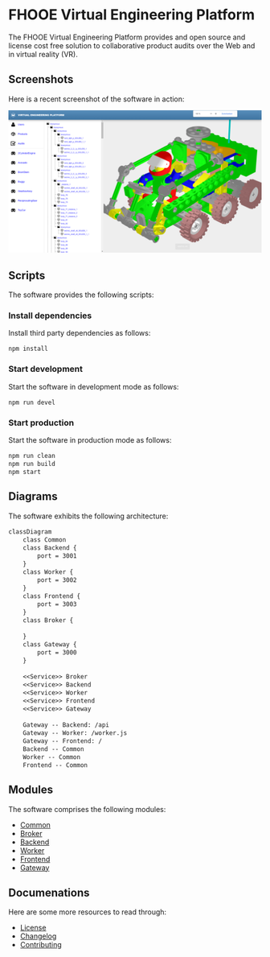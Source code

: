 # FHOOE Virtual Engineering Platform

The FHOOE Virtual Engineering Platform provides and open source and license cost free solution to collaborative product audits over the Web and in virtual reality (VR).

## Screenshots

Here is a recent screenshot of the software in action:

![Screenshot](screenshot.png)

## Scripts

The software provides the following scripts:

### Install dependencies

Install third party dependencies as follows:

```
npm install
```

### Start development

Start the software in development mode as follows:

```
npm run devel
```

### Start production

Start the software in production mode as follows:

```
npm run clean
npm run build
npm start
```

## Diagrams

The software exhibits the following architecture:

```mermaid
classDiagram
    class Common
    class Backend {
        port = 3001
    }
    class Worker {
        port = 3002
    }
    class Frontend {
        port = 3003
    }
    class Broker {

    }
    class Gateway {
        port = 3000
    }
    
    <<Service>> Broker
    <<Service>> Backend
    <<Service>> Worker
    <<Service>> Frontend
    <<Service>> Gateway

    Gateway -- Backend: /api
    Gateway -- Worker: /worker.js
    Gateway -- Frontend: /
    Backend -- Common
    Worker -- Common
    Frontend -- Common
```

## Modules

The software comprises the following modules:

* [Common](common)
* [Broker](broker)
* [Backend](backend)
* [Worker](worker)
* [Frontend](frontend)
* [Gateway](gateway)

## Documenations

Here are some more resources to read through:

* [License](LICENSE.md)
* [Changelog](CHANGELOG.md)
* [Contributing](CONTRIBUTING.md)